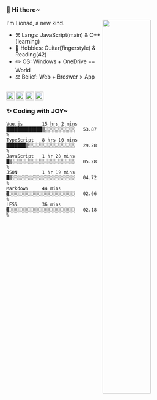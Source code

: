 ### 👋 Hi there~

[<img align="right" width="50%" src="https://github-readme-stats.vercel.app/api?username=Lionad-Morotar&show_icons=true">](https://metrics.lecoq.io/Lionad-Morotar?template=classic)

I'm Lionad, a new kind.

- ⚒️ Langs: JavaScript(main) & C++(learning)
- 🎨 Hobbies: Guitar(fingerstyle) & Reading(42)
- ✏️ OS: Windows + OneDrive == World
- ⚖️ Belief: Web + Broswer > App

<br />

<a href="https://www.lionad.art">
  <img align="left" alt="lionad-art" width="22px" src="https://cdn.jsdelivr.net/npm/simple-icons@3.1.0/icons/wordpress.svg" />
</a>
<a href="#1806234223">
  <img align="left" alt="1806234223" width="22px" src="https://cdn.jsdelivr.net/npm/simple-icons@3.1.0/icons/tencentqq.svg" />
</a>
<a href="https://www.zhihu.com/people/Lionad">
  <img align="left" alt="132yse" width="22px" src="https://cdn.jsdelivr.net/npm/simple-icons@3.1.0/icons/zhihu.svg" />
</a>
<a href="https://github.com/Lionad-Morotar">
  <img align="left" alt="yisar" width="22px" src="https://cdn.jsdelivr.net/npm/simple-icons@3.1.0/icons/github.svg" />
</a>

<br />

### ✨ Coding with JOY~

<!--START_SECTION:waka-->

```text
Vue.js       15 hrs 2 mins   █████████████▒░░░░░░░░░░░   53.87 %
TypeScript   8 hrs 10 mins   ███████▒░░░░░░░░░░░░░░░░░   29.28 %
JavaScript   1 hr 28 mins    █▒░░░░░░░░░░░░░░░░░░░░░░░   05.28 %
JSON         1 hr 19 mins    █▒░░░░░░░░░░░░░░░░░░░░░░░   04.72 %
Markdown     44 mins         ▓░░░░░░░░░░░░░░░░░░░░░░░░   02.66 %
LESS         36 mins         ▓░░░░░░░░░░░░░░░░░░░░░░░░   02.18 %
```

<!--END_SECTION:waka-->
